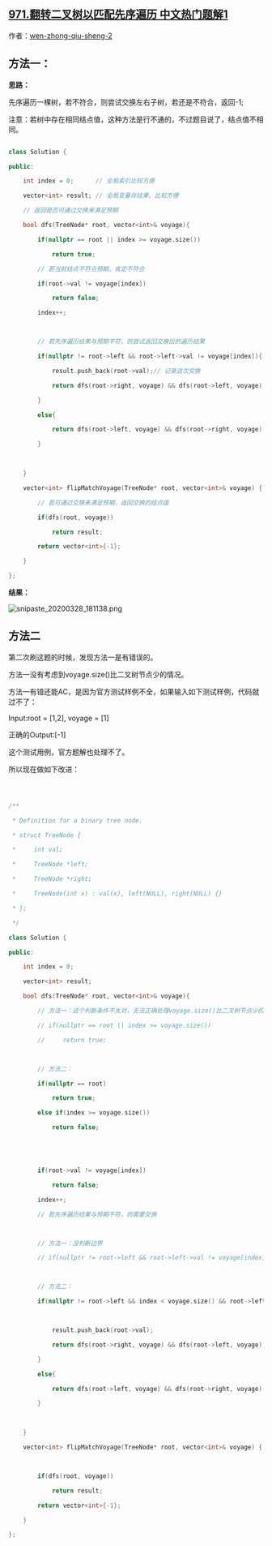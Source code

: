 ## [971.翻转二叉树以匹配先序遍历 中文热门题解1](https://leetcode.cn/problems/flip-binary-tree-to-match-preorder-traversal/solutions/100000/cqian-xu-bian-li-bi-jiao-jian-ji-de-xie-fa-by-wen-)

作者：[wen-zhong-qiu-sheng-2](https://leetcode.cn/u/wen-zhong-qiu-sheng-2)
## 方法一：
**思路：**
先序遍历一棵树，若不符合，则尝试交换左右子树，若还是不符合，返回-1;
注意：若树中存在相同结点值，这种方法是行不通的，不过题目说了，结点值不相同。
```cpp
class Solution {
public:
    int index = 0;      // 全局索引比较方便
    vector<int> result; // 全局变量存结果，比较方便
    // 返回是否可通过交换来满足预期
    bool dfs(TreeNode* root, vector<int>& voyage){
        if(nullptr == root || index >= voyage.size())
            return true;
        // 若当前结点不符合预期，肯定不符合
        if(root->val != voyage[index])
            return false;
        index++;

        // 若先序遍历结果与预期不符，则尝试返回交换后的遍历结果
        if(nullptr != root->left && root->left->val != voyage[index]){
            result.push_back(root->val);// 记录这次交换
            return dfs(root->right, voyage) && dfs(root->left, voyage);
        }
        else{
            return dfs(root->left, voyage) && dfs(root->right, voyage);
        }
        
    }
    vector<int> flipMatchVoyage(TreeNode* root, vector<int>& voyage) {
        // 若可通过交换来满足预期，返回交换的结点值
        if(dfs(root, voyage))
            return result;
        return vector<int>{-1};
    }
};
```
**结果：**
![snipaste_20200328_181138.png](https://pic.leetcode-cn.com/f33a61fbf85928401967b2829e98ceb0677185e541272cd4254eddf200fab1da-snipaste_20200328_181138.png)

## 方法二
第二次刷这题的时候，发现方法一是有错误的。
方法一没有考虑到voyage.size()比二叉树节点少的情况。
方法一有错还能AC，是因为官方测试样例不全，如果输入如下测试样例，代码就过不了：
Input:root = [1,2], voyage = [1]
正确的Output:[-1]
这个测试用例，官方题解也处理不了。
所以现在做如下改进：


```cpp

/**
 * Definition for a binary tree node.
 * struct TreeNode {
 *     int val;
 *     TreeNode *left;
 *     TreeNode *right;
 *     TreeNode(int x) : val(x), left(NULL), right(NULL) {}
 * };
 */
class Solution {
public:
    int index = 0;
    vector<int> result;
    bool dfs(TreeNode* root, vector<int>& voyage){
        // 方法一：这个判断条件不太对，无法正确处理voyage.size()比二叉树节点少的情况
        // if(nullptr == root || index >= voyage.size())
        //     return true;

        // 方法二：
        if(nullptr == root)
            return true;
        else if(index >= voyage.size())
            return false;


        if(root->val != voyage[index])
            return false;
        index++;
        // 若先序遍历结果与预期不符，则需要交换

        // 方法一：没判断边界
        // if(nullptr != root->left && root->left->val != voyage[index]){

        // 方法二：
        if(nullptr != root->left && index < voyage.size() && root->left->val != voyage[index]){

            result.push_back(root->val);
            return dfs(root->right, voyage) && dfs(root->left, voyage);
        }
        else{
            return dfs(root->left, voyage) && dfs(root->right, voyage);
        }
        
    }
    vector<int> flipMatchVoyage(TreeNode* root, vector<int>& voyage) {

        if(dfs(root, voyage))
            return result;
        return vector<int>{-1};
    }
};
```